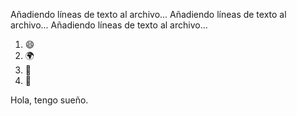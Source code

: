 Añadiendo líneas de texto al archivo...
Añadiendo líneas de texto al archivo...
Añadiendo líneas de texto al archivo...

1. 😄
2. 🌍
3. 🚀
4. 🎉

Hola, tengo sueño.
